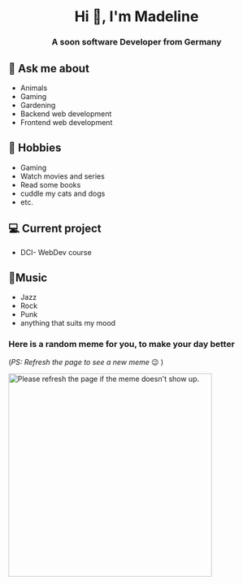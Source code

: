 <h1 align="center">Hi 👋, I'm Madeline</h1>
<h3 align="center">A soon software Developer from Germany</h3>

## 💬 Ask me about
- Animals
- Gaming
- Gardening
- Backend web development
- Frontend web development

## 📅 Hobbies
- Gaming
- Watch movies and series
- Read some books 
- cuddle my cats and dogs
- etc.

## 💻 Current project
- DCI- WebDev course

## 🎵Music
- Jazz
- Rock
- Punk
- anything that suits my mood

### Here is a random meme for you, to make your day better 
(*PS: Refresh the page to see a new meme* :wink: )

<a href="https://github.com/techytushar/random-memer"><img src='https://random-memer.herokuapp.com/' title="Meme" alt="Please refresh the page if the meme doesn't show up." height="400"></a>
